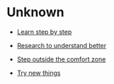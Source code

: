 # Unknown


 - [Learn step by step](../Learn%20step%20by%20step/index.md)
    
 - [Research to understand better](../Research%20to%20understand%20better/index.md)
    
 - [Step outside the comfort zone](../Step%20outside%20the%20comfort%20zone/index.md)
    
 - [Try new things](../Try%20new%20things/index.md)
    
